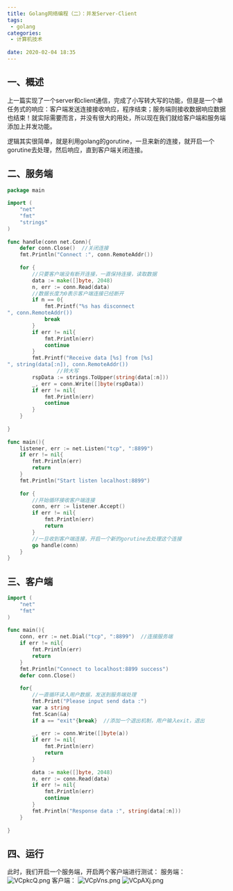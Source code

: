 ```yaml
---
title: Golang网络编程（二）：并发Server-Client
tags:
 - golang
categories:
 - 计算机技术
  
date: 2020-02-04 18:35
---
```



## 一、概述

上一篇实现了一个server和client通信，完成了小写转大写的功能，但是是一个单任务式的响应：客户端发送连接接收响应，程序结束；服务端则接收数据响应数据也结束！就实际需要而言，并没有很大的用处，所以现在我们就给客户端和服务端添加上并发功能。
<!-- more -->

逻辑其实很简单，就是利用golang的gorutine，一旦来新的连接，就开启一个gorutine去处理，然后响应，直到客户端关闭连接。

## 二、服务端

``````go
package main
 
import (
	"net"
	"fmt"
	"strings"
)
 
func handle(conn net.Conn){
	defer conn.Close()  //关闭连接
	fmt.Println("Connect :", conn.RemoteAddr())
 
	for {
		//只要客户端没有断开连接，一直保持连接，读取数据
		data := make([]byte, 2048)
		n, err := conn.Read(data)
		//数据长度为0表示客户端连接已经断开
		if n == 0{
			fmt.Printf("%s has disconnect
", conn.RemoteAddr())
			break
		}
		if err != nil{
			fmt.Println(err)
			continue
		}
		fmt.Printf("Receive data [%s] from [%s]
", string(data[:n]), conn.RemoteAddr())
                //转大写
		rspData := strings.ToUpper(string(data[:n]))
		_, err = conn.Write([]byte(rspData))
		if err != nil{
			fmt.Println(err)
			continue
		}
	}
 
}
 
func main(){
	listener, err := net.Listen("tcp", ":8899")
	if err != nil{
		fmt.Println(err)
		return
	}
	fmt.Println("Start listen localhost:8899")
 
	for {
		//开始循环接收客户端连接
		conn, err := listener.Accept()
		if err != nil{
			fmt.Println(err)
			return
		}
		//一旦收到客户端连接，开启一个新的gorutine去处理这个连接
		go handle(conn)  
	}
}
``````

## 三、客户端

``````go
import (
	"net"
	"fmt"
)
 
func main(){
	conn, err := net.Dial("tcp", ":8899")  //连接服务端
	if err != nil{
		fmt.Println(err)
		return
	}
	fmt.Println("Connect to localhost:8899 success")
	defer conn.Close()
 
	for{
		//一直循环读入用户数据，发送到服务端处理
		fmt.Print("Please input send data :")
		var a string
		fmt.Scan(&a)
		if a == "exit"{break}  //添加一个退出机制，用户输入exit，退出
 
		_, err := conn.Write([]byte(a)) 
		if err != nil{
			fmt.Println(err)
			return
		}
 
		data := make([]byte, 2048)
		n, err := conn.Read(data)
		if err != nil{
			fmt.Println(err)
			continue
		}
		fmt.Println("Response data :", string(data[:n]))
	}
 
}
``````



## 四、运行
此时，我们开启一个服务端，开启两个客户端进行测试：
服务端：
![VCpkcQ.png](https://s2.ax1x.com/2019/05/22/VCpkcQ.png)
客户端：
![VCpVns.png](https://s2.ax1x.com/2019/05/22/VCpVns.png)
![VCpAXj.png](https://s2.ax1x.com/2019/05/22/VCpAXj.png)